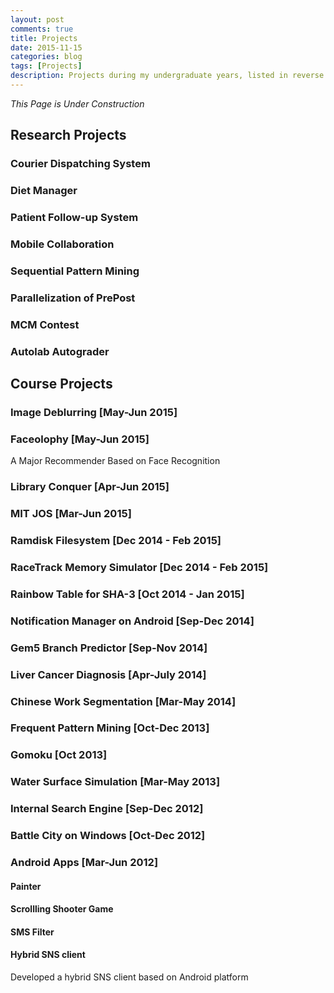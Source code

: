 ```yaml
---
layout: post
comments: true
title: Projects
date: 2015-11-15
categories: blog
tags: [Projects]
description: Projects during my undergraduate years, listed in reverse chronical order
---
```


_This Page is Under Construction_

## Research Projects

### Courier Dispatching System

### Diet Manager

### Patient Follow-up System

### Mobile Collaboration

### Sequential Pattern Mining

### Parallelization of PrePost

### MCM Contest

### Autolab Autograder

## Course Projects

### Image Deblurring [May-Jun 2015]

### Faceolophy [May-Jun 2015]
A Major Recommender Based on Face Recognition

### Library Conquer [Apr-Jun 2015]

### MIT JOS [Mar-Jun 2015]

### Ramdisk Filesystem [Dec 2014 - Feb 2015]

### RaceTrack Memory Simulator [Dec 2014 - Feb 2015]

### Rainbow Table for SHA-3 [Oct 2014 - Jan 2015]

### Notification Manager on Android [Sep-Dec 2014]

### Gem5 Branch Predictor [Sep-Nov 2014]

### Liver Cancer Diagnosis [Apr-July 2014]

### Chinese Work Segmentation [Mar-May 2014]

### Frequent Pattern Mining [Oct-Dec 2013]

### Gomoku [Oct 2013]

### Water Surface Simulation [Mar-May 2013]

### Internal Search Engine [Sep-Dec 2012]

### Battle City on Windows [Oct-Dec 2012]

### Android Apps [Mar-Jun 2012]

#### Painter

#### Scrollling Shooter Game

#### SMS Filter

#### Hybrid SNS client
Developed a hybrid SNS client based on Android platform
